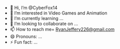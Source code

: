 - 👋 Hi, I’m @CyberFox14
- 👀 I’m interested in Video Games and Animation
- 🌱 I’m currently learning ...
- 💞️ I’m looking to collaborate on ...
- 📫 How to reach me= RyanJeffery226@gmail.com
- 😄 Pronouns: ...
- ⚡ Fun fact: ...

<!---
CyberFox14/CyberFox14 is a ✨ special ✨ repository because its `README.md` (this file) appears on your GitHub profile.
You can click the Preview link to take a look at your changes.
--->

